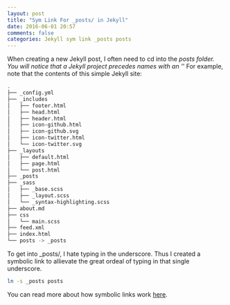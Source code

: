 ```yaml
---
layout: post
title: "Sym Link For _posts/ in Jekyll"
date: 2016-06-01 20:57
comments: false
categories: Jekyll sym link _posts posts
---
```


When creating a new Jekyll post, I often need to cd into the _posts folder. 
You will notice that a Jekyll project precedes names with an '_'
For example, note that the contents of this simple Jekyll site:

```bash
.
├── _config.yml
├── _includes
│   ├── footer.html
│   ├── head.html
│   ├── header.html
│   ├── icon-github.html
│   ├── icon-github.svg
│   ├── icon-twitter.html
│   └── icon-twitter.svg
├── _layouts
│   ├── default.html
│   ├── page.html
│   └── post.html
├── _posts
├── _sass
│   ├── _base.scss
│   ├── _layout.scss
│   └── _syntax-highlighting.scss
├── about.md
├── css
│   └── main.scss
├── feed.xml
├── index.html
└── posts -> _posts
```

To get into _posts/, I hate typing in the underscore. Thus I created a symbolic link to allievate the great ordeal of typing in that single underscore.

```bash
ln -s _posts posts
```

You can read more about how symbolic links work [here](https://en.wikipedia.org/wiki/Symbolic_link).








